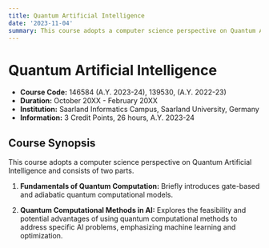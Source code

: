 ```yaml
---
title: Quantum Artificial Intelligence
date: '2023-11-04'
summary: This course adopts a computer science perspective on Quantum Artificial Intelligence and is intended for Master's students with no prior knowledge of quantum mechanics or quantum computing.
---
```



<!-- Quantum Artificial Intelligence [Cod. 146584] -->

# Quantum Artificial Intelligence

- **Course Code:** 146584 (A.Y. 2023-24), 139530, (A.Y. 2022-23)
- **Duration:** October 20XX - February 20XX 
- **Institution:** Saarland Informatics Campus, Saarland University, Germany
- **Information:** 3 Credit Points, 26 hours, A.Y. 2023-24

## Course Synopsis

This course adopts a computer science perspective on Quantum Artificial Intelligence and consists of two parts. 

1. **Fundamentals of Quantum Computation:** Briefly introduces gate-based and adiabatic quantum computational models.

2. **Quantum Computational Methods in AI:** Explores the feasibility and potential advantages of using quantum computational methods to address specific AI problems, emphasizing machine learning and optimization.


<!-- 

```python
from IPython.core.display import Image
Image('https://www.python.org/static/community_logos/python-logo-master-v3-TM-flattened.png')
```

    
![png](output_1_0.png)
    

```python
print("Welcome to Academic!")
```

    Welcome to Academic!

## Organize your notebooks

Place the notebooks that you would like to publish in a `notebooks` folder at the root of your website.

## Import the notebooks into your site

```bash
pipx install academic
academic import 'notebooks/**.ipynb' content/post/ --verbose
```

The notebooks will be published to the folder you specify above. In this case, they will be published to your `content/post/` folder. -->
